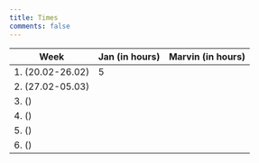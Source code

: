 ```yaml
---
title: Times
comments: false
---
```


| Week             | Jan (in hours) | Marvin (in hours) |
| ---------------- | -------------- | ----------------- |
| 1. (20.02-26.02) | 5              |                   |
| 2. (27.02-05.03) |                |                   |
| 3. ()            |                |                   |
| 4. ()            |                |                   |
| 5. ()            |                |                   |
| 6. ()            |                |                   |


